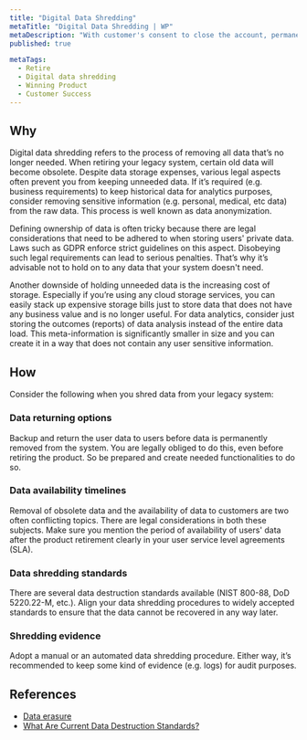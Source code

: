 ```yaml
---
title: "Digital Data Shredding"
metaTitle: "Digital Data Shredding | WP"
metaDescription: "With customer's consent to close the account, permanently delete data and provide a mechanism to export customer's data on request."
published: true

metaTags:
  - Retire
  - Digital data shredding
  - Winning Product
  - Customer Success
---
```


## Why
Digital data shredding refers to the process of removing all data that’s no longer needed. When retiring your legacy system, certain old data will become obsolete. Despite data storage expenses, various legal aspects often prevent you from keeping unneeded data. If it’s required (e.g. business requirements) to keep historical data for analytics purposes, consider removing sensitive information (e.g. personal, medical, etc data) from the raw data. This process is well known as data anonymization.

Defining ownership of data is often tricky because there are legal considerations that need to be adhered to when storing users' private data. Laws such as GDPR enforce strict guidelines on this aspect. Disobeying such legal requirements can lead to serious penalties. That’s why it’s advisable not to hold on to any data that your system doesn't need.

Another downside of holding unneeded data is the increasing cost of storage. Especially if you’re using any cloud storage services, you can easily stack up expensive storage bills just to store data that does not have any business value and is no longer useful. For data analytics, consider just storing the outcomes (reports) of data analysis instead of the entire data load. This meta-information is significantly smaller in size and you can create it in a way that does not contain any user sensitive information.


## How
Consider the following when you shred data from your legacy system:

### Data returning options
Backup and return the user data to users before data is permanently removed from the system. You are legally obliged to do this, even before retiring the product. So be prepared and create needed functionalities to do so.

### Data availability timelines
Removal of obsolete data and the availability of data to customers are two often conflicting topics. There are legal considerations in both these subjects. Make sure you mention the period of availability of users' data after the product retirement clearly in your user service level agreements (SLA).

### Data shredding standards
There are several data destruction standards available (NIST 800-88, DoD 5220.22-M, etc.). Align your data shredding procedures to widely accepted standards to ensure that the data cannot be recovered in any way later.

### Shredding evidence
Adopt a manual or an automated data shredding procedure. Either way, it’s recommended to keep some kind of evidence (e.g. logs) for audit purposes.

## References

- [Data erasure](https://en.wikipedia.org/wiki/Data_erasure#Regulatory_compliance)
- [What Are Current Data Destruction Standards?](https://www.compucycle.com/2019/01/10/current-data-destruction-standards/)

